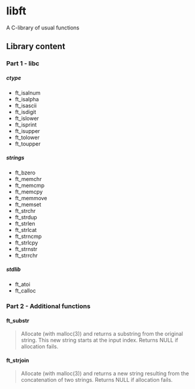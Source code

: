 # libft
A C-library of usual functions

## Library content

### Part 1 - libc

##### ctype

* ft_isalnum
* ft_isalpha
* ft_isascii
* ft_isdigit
* ft_islower
* ft_isprint
* ft_isupper
* ft_tolower
* ft_toupper

##### strings

* ft_bzero
* ft_memchr
* ft_memcmp
* ft_memcpy
* ft_memmove
* ft_memset
* ft_strchr
* ft_strdup
* ft_strlen
* ft_strlcat
* ft_strncmp
* ft_strlcpy
* ft_strnstr
* ft_strrchr 

##### stdlib

* ft_atoi
* ft_calloc

### Part 2 - Additional functions

#### ft_substr
> Allocate (with malloc(3)) and returns a substring from the original string.
> This new string starts at the input index.
> Returns NULL if allocation fails.

#### ft_strjoin
> Allocate (with malloc(3)) and returns a new string resulting from
> the concatenation of two strings.
> Returns NULL if allocation fails.
